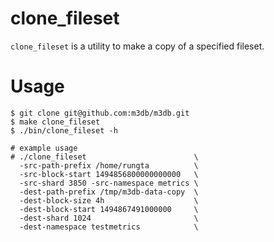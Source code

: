 # clone_fileset

`clone_fileset` is a utility to make a copy of a specified fileset.

# Usage
```
$ git clone git@github.com:m3db/m3db.git
$ make clone_fileset
$ ./bin/clone_fileset -h

# example usage
# ./clone_fileset                        \
  -src-path-prefix /home/rungta          \
  -src-block-start 1494856800000000000   \
  -src-shard 3850 -src-namespace metrics \
  -dest-path-prefix /tmp/m3db-data-copy  \
  -dest-block-size 4h                    \
  -dest-block-start 1494867491000000     \
  -dest-shard 1024                       \
  -dest-namespace testmetrics            \
```


